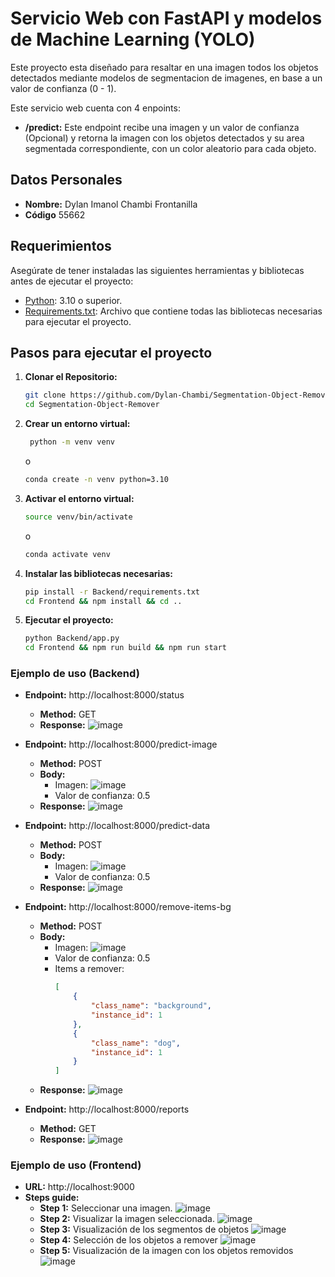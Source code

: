 # Servicio Web con FastAPI y modelos de Machine Learning (YOLO)

Este proyecto esta diseñado para resaltar en una imagen todos los objetos detectados mediante modelos de segmentacion de imagenes, en base a un valor de confianza (0 - 1).

Este servicio web cuenta con 4 enpoints:

- **/predict:** Este endpoint recibe una imagen y un valor de confianza (Opcional) y retorna la imagen con los objetos detectados y su area segmentada correspondiente, con un color aleatorio para cada objeto.

## Datos Personales

- **Nombre:** Dylan Imanol Chambi Frontanilla
- **Código** 55662

## Requerimientos

Asegúrate de tener instaladas las siguientes herramientas y bibliotecas antes de ejecutar el proyecto:

- [Python](https://www.python.org/): 3.10 o superior.
- [Requirements.txt](https://github.com/Dylan-Chambi/Segmentation-Object-Remover/blob/main/Backend/requirements.txt): Archivo que contiene todas las bibliotecas necesarias para ejecutar el proyecto.

## Pasos para ejecutar el proyecto

1. **Clonar el Repositorio:**
   ```bash
   git clone https://github.com/Dylan-Chambi/Segmentation-Object-Remover.git
   cd Segmentation-Object-Remover
   ```

2. **Crear un entorno virtual:**
   ```bash
    python -m venv venv
    ```
    o
    ```bash
    conda create -n venv python=3.10
    ```

3. **Activar el entorno virtual:**
    ```bash
    source venv/bin/activate
    ```
    o
    ```bash
    conda activate venv
    ```
4. **Instalar las bibliotecas necesarias:**
    ```bash
    pip install -r Backend/requirements.txt
    cd Frontend && npm install && cd ..
    ```

5. **Ejecutar el proyecto:**
    ```bash
    python Backend/app.py
    cd Frontend && npm run build && npm run start
    ```

### Ejemplo de uso (Backend)

- **Endpoint:** http://localhost:8000/status
    - **Method:** GET
    - **Response:**
        ![image](./Images/status-example.png)

- **Endpoint:** http://localhost:8000/predict-image
    - **Method:** POST
    - **Body:**
        - Imagen:
            ![image](./Images/example-image.jpg)
        - Valor de confianza: 0.5
    - **Response:**
        ![image](./Images/predict-image-example.png)

- **Endpoint:** http://localhost:8000/predict-data
    - **Method:** POST
    - **Body:**
        - Imagen:
            ![image](./Images/example-image.jpg)
        - Valor de confianza: 0.5
    - **Response:**
        ![image](./Images/predict-data-example.png)

- **Endpoint:** http://localhost:8000/remove-items-bg
    - **Method:** POST
    - **Body:**
        - Imagen:
            ![image](./Images/example-image.jpg)
        - Valor de confianza: 0.5
        - Items a remover:
            ```json
            [
                {
                    "class_name": "background", 
                    "instance_id": 1
                }, 
                {
                    "class_name": "dog",
                    "instance_id": 1
                }
            ]
            ```        
    - **Response:**
        ![image](./Images/remove-bg-example.png)
- **Endpoint:** http://localhost:8000/reports
    - **Method:** GET
    - **Response:**
        ![image](./Images/reports-example.png)


### Ejemplo de uso (Frontend)

- **URL:** http://localhost:9000
- **Steps guide:**
    - **Step 1:** Seleccionar una imagen.
        ![image](./Images/page-step-1.png)
    - **Step 2:** Visualizar la imagen seleccionada.
        ![image](./Images/page-step-2.png)
    - **Step 3:** Visualización de los segmentos de objetos
        ![image](./Images/page-step-3.png)
    - **Step 4:** Selección de los objetos a remover
        ![image](./Images/page-step-4.png)
    - **Step 5:** Visualización de la imagen con los objetos removidos
        ![image](./Images/page-step-5.png)